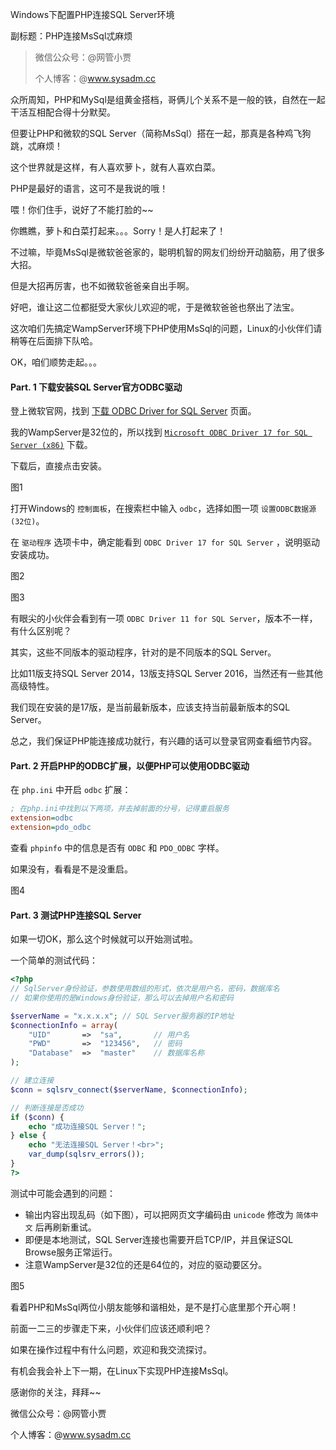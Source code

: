 Windows下配置PHP连接SQL Server环境

副标题：PHP连接MsSql忒麻烦

> 微信公众号：@网管小贾
>
> 个人博客：@www.sysadm.cc



众所周知，PHP和MySql是组黄金搭档，哥俩儿个关系不是一般的铁，自然在一起干活互相配合得十分默契。

但要让PHP和微软的SQL Server（简称MsSql）搭在一起，那真是各种鸡飞狗跳，忒麻烦！

这个世界就是这样，有人喜欢萝卜，就有人喜欢白菜。

PHP是最好的语言，这可不是我说的哦！

喂！你们住手，说好了不能打脸的~~

你瞧瞧，萝卜和白菜打起来。。。Sorry！是人打起来了！

不过嘛，毕竟MsSql是微软爸爸家的，聪明机智的网友们纷纷开动脑筋，用了很多大招。

但是大招再厉害，也不如微软爸爸亲自出手啊。

好吧，谁让这二位都挺受大家伙儿欢迎的呢，于是微软爸爸也祭出了法宝。

这次咱们先搞定WampServer环境下PHP使用MsSql的问题，Linux的小伙伴们请稍等在后面排下队哈。

OK，咱们顺势走起。。。



#### Part. 1 下载安装SQL Server官方ODBC驱动

登上微软官网，找到 [下载 ODBC Driver for SQL Server](https://docs.microsoft.com/zh-cn/sql/connect/odbc/download-odbc-driver-for-sql-server?view=sql-server-ver15) 页面。

我的WampServer是32位的，所以找到 [`Microsoft ODBC Driver 17 for SQL Server (x86)`](https://go.microsoft.com/fwlink/?linkid=2120140) 下载。

下载后，直接点击安装。

图1



打开Windows的 `控制面板`，在搜索栏中输入 `odbc`，选择如图一项 `设置ODBC数据源(32位)`。

在 `驱动程序` 选项卡中，确定能看到 `ODBC Driver 17 for SQL Server` ，说明驱动安装成功。

图2

图3



有眼尖的小伙伴会看到有一项 `ODBC Driver 11 for SQL Server`，版本不一样，有什么区别呢？

其实，这些不同版本的驱动程序，针对的是不同版本的SQL Server。

比如11版支持SQL Server 2014，13版支持SQL Server 2016，当然还有一些其他高级特性。

我们现在安装的是17版，是当前最新版本，应该支持当前最新版本的SQL Server。

总之，我们保证PHP能连接成功就行，有兴趣的话可以登录官网查看细节内容。



#### Part. 2 开启PHP的ODBC扩展，以便PHP可以使用ODBC驱动

在 `php.ini` 中开启 `odbc` 扩展：

```ini
; 在php.ini中找到以下两项，并去掉前面的分号，记得重启服务
extension=odbc
extension=pdo_odbc
```

查看 `phpinfo` 中的信息是否有 `ODBC` 和 `PDO_ODBC` 字样。

如果没有，看看是不是没重启。

图4



#### Part. 3 测试PHP连接SQL Server

如果一切OK，那么这个时候就可以开始测试啦。

一个简单的测试代码：

```php
<?php
// SqlServer身份验证，参数使用数组的形式，依次是用户名，密码，数据库名
// 如果你使用的是Windows身份验证，那么可以去掉用户名和密码

$serverName = "x.x.x.x"; // SQL Server服务器的IP地址
$connectionInfo = array(
	"UID"		=>	"sa",		// 用户名
	"PWD"		=>	"123456",	// 密码
	"Database"	=>	"master"	// 数据库名称
);

// 建立连接
$conn = sqlsrv_connect($serverName, $connectionInfo);

// 判断连接是否成功
if ($conn) {
	echo "成功连接SQL Server！";
} else {
	echo "无法连接SQL Server！<br>";
	var_dump(sqlsrv_errors());
}
?>
```



测试中可能会遇到的问题：

* 输出内容出现乱码（如下图），可以把网页文字编码由 `unicode` 修改为 `简体中文` 后再刷新重试。
* 即便是本地测试，SQL Server连接也需要开启TCP/IP，并且保证SQL Browse服务正常运行。
* 注意WampServer是32位的还是64位的，对应的驱动要区分。

图5





看着PHP和MsSql两位小朋友能够和谐相处，是不是打心底里那个开心啊！

前面一二三的步骤走下来，小伙伴们应该还顺利吧？

如果在操作过程中有什么问题，欢迎和我交流探讨。

有机会我会补上下一期，在Linux下实现PHP连接MsSql。

感谢你的关注，拜拜~~



微信公众号：@网管小贾

个人博客：@www.sysadm.cc
